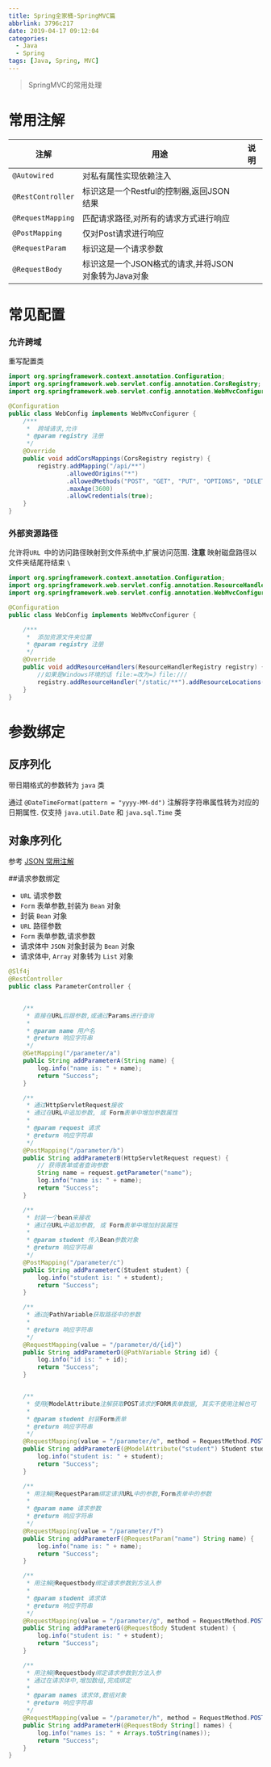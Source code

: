 ```yaml
---
title: Spring全家桶-SpringMVC篇
abbrlink: 3796c217
date: 2019-04-17 09:12:04
categories:
  - Java
  - Spring
tags: [Java, Spring, MVC]
---
```


> SpringMVC的常用处理

<!--more-->



# 常用注解

| 注解              | 用途                                                | 说明 |
| ----------------- | --------------------------------------------------- | ---- |
| `@Autowired`      | 对私有属性实现依赖注入                              |      |
| `@RestController` | 标识这是一个Restful的控制器,返回JSON结果            |      |
| `@RequestMapping` | 匹配请求路径,对所有的请求方式进行响应               |      |
| `@PostMapping`    | 仅对Post请求进行响应                                |      |
| `@RequestParam`   | 标识这是一个请求参数                                |      |
| `@RequestBody`    | 标识这是一个JSON格式的请求,并将JSON对象转为Java对象 |      |

# 常见配置

### 允许跨域

重写配置类

```java
import org.springframework.context.annotation.Configuration;
import org.springframework.web.servlet.config.annotation.CorsRegistry;
import org.springframework.web.servlet.config.annotation.WebMvcConfigurer;

@Configuration
public class WebConfig implements WebMvcConfigurer {
    /***
     *  跨域请求,允许
     * @param registry 注册
     */
    @Override
    public void addCorsMappings(CorsRegistry registry) {
        registry.addMapping("/api/**")
                .allowedOrigins("*")
                .allowedMethods("POST", "GET", "PUT", "OPTIONS", "DELETE")
                .maxAge(3600)
                .allowCredentials(true);
    }
}
```

### 外部资源路径

允许将`URL `中的访问路径映射到文件系统中,扩展访问范围. 
**注意** 映射磁盘路径以文件夹结尾符结束 `\`

```java
import org.springframework.context.annotation.Configuration;
import org.springframework.web.servlet.config.annotation.ResourceHandlerRegistry;
import org.springframework.web.servlet.config.annotation.WebMvcConfigurer;

@Configuration
public class WebConfig implements WebMvcConfigurer {

    /***
     *  添加资源文件夹位置
     * @param registry 注册
     */
    @Override
    public void addResourceHandlers(ResourceHandlerRegistry registry) {
        //如果是Windows环境的话 file:=改为=》file:///
        registry.addResourceHandler("/static/**").addResourceLocations("file:" + "S://" + File.separatorChar);
    }
}
```



# 参数绑定

## 反序列化

带日期格式的参数转为 `java` 类

通过 `@DateTimeFormat(pattern = "yyyy-MM-dd")` 注解将字符串属性转为对应的日期属性. 仅支持 `java.util.Date` 和 `java.sql.Time` 类



## 对象序列化

参考 [JSON 常用注解](https://blog.jionjion.top/posts/316f1148/)



##请求参数绑定

- `URL` 请求参数
- `Form` 表单参数,封装为 `Bean` 对象
- 封装 `Bean` 对象
- `URL` 路径参数
- `Form` 表单参数,请求参数
- 请求体中 `JSON` 对象封装为 `Bean` 对象
- 请求体中, `Array` 对象转为 `List` 对象 

```java
@Slf4j
@RestController
public class ParameterController {


    /**
     * 直接在URL后跟参数,或通过Params进行查询
     *
     * @param name 用户名
     * @return 响应字符串
     */
    @GetMapping("/parameter/a")
    public String addParameterA(String name) {
        log.info("name is: " + name);
        return "Success";
    }

    /**
     * 通过HttpServletRequest接收
     * 通过在URL中追加参数, 或 Form表单中增加参数属性
     *
     * @param request 请求
     * @return 响应字符串
     */
    @PostMapping("/parameter/b")
    public String addParameterB(HttpServletRequest request) {
        // 获得表单或者查询参数
        String name = request.getParameter("name");
        log.info("name is: " + name);
        return "Success";
    }

    /**
     * 封装一个bean来接收
     * 通过在URL中追加参数, 或 Form表单中增加封装属性
     *
     * @param student 传入Bean参数对象
     * @return 响应字符串
     */
    @PostMapping("/parameter/c")
    public String addParameterC(Student student) {
        log.info("student is: " + student);
        return "Success";
    }

    /**
     * 通过@PathVariable获取路径中的参数
     *
     * @return 响应字符串
     */
    @RequestMapping(value = "/parameter/d/{id}")
    public String addParameterD(@PathVariable String id) {
        log.info("id is: " + id);
        return "Success";
    }


    /**
     * 使用@ModelAttribute注解获取POST请求的FORM表单数据, 其实不使用注解也可
     *
     * @param student 封装Form表单
     * @return 响应字符串
     */
    @RequestMapping(value = "/parameter/e", method = RequestMethod.POST)
    public String addParameterE(@ModelAttribute("student") Student student) {
        log.info("student is: " + student);
        return "Success";
    }

    /**
     * 用注解@RequestParam绑定请求URL中的参数,Form表单中的参数
     *
     * @param name 请求参数
     * @return 响应字符串
     */
    @RequestMapping(value = "/parameter/f")
    public String addParameterF(@RequestParam("name") String name) {
        log.info("name is: " + name);
        return "Success";
    }

    /**
     * 用注解@Requestbody绑定请求参数到方法入参
     *
     * @param student 请求体
     * @return 响应字符串
     */
    @RequestMapping(value = "/parameter/g", method = RequestMethod.POST)
    public String addParameterG(@RequestBody Student student) {
        log.info("student is: " + student);
        return "Success";
    }

    /**
     * 用注解@Requestbody绑定请求参数到方法入参
     * 通过在请求体中,增加数组,完成绑定
     *
     * @param names 请求体,数组对象
     * @return 响应字符串
     */
    @RequestMapping(value = "/parameter/h", method = RequestMethod.POST)
    public String addParameterH(@RequestBody String[] names) {
        log.info("names is: " + Arrays.toString(names));
        return "Success";
    }
}
```

